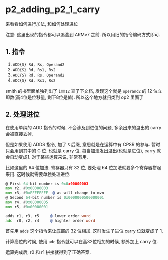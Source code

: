 # p2_adding_p2_1_carry

来看看如何进行加法, 和如何处理进位

注意: 这里出现的指令都可以追溯到 ARMv7 之前. 所以用旧的指令编码方式即可.

## 1. 指令

1. `ADD{S} Rd, Rs, Operand2`
3. `ADD{S} Rd, Rs1, Rs2`
4. `ADC{S} Rd, Rs, Operand2`
5. `ADC{S} Rd, Rs1, Rs2`

smith 的书里面单独列出了 `imm12`  查了下文档, 发现这个就是 `operand2` 的 12 位立即数(高4位是位移量, 剩下8位是值). 所以这个地方就归类到 op2 里面了

## 2. 处理进位

在使用单纯的 ADD 指令的时候, 不会涉及到进位的问题, 多余出来的溢出的 carry 会被直接丢掉. 

但是如果使用 ADDS 指令, 加了 `S` 后缀, 意思就是在运算中有 CPSR 的参与. 暂时只会用到其中的 C 位. 也就是 carry 位. 每当加法发出溢出(也就是进位), carry 就会自动变成1. 对于某些运算来说, 非常有用. 

比如这里的 64 位加法. 寄存器只有 32 位, 要处理 64 位加法就要多个寄存器拼起来用. 这时候就需要单独处理进位:

```asm
@ First 64-bit number is 0x0x00000003
mov r2, #0x00000003
mov r3, #0xFFFFFFFF  @ as will change to mvn
@ Second 64-bit number is 0x0000000500000001
mov r4, #0x00000005
mov r5, #0x00000001

adds r1, r3, r5     @ lower order word
adc  r0, r2, r4     @ highter order word
```

首先用 `adds` 这个指令来让底部的 32 位相加. 这时发生了进位 carry 位就变成了 1.

计算高位的时候, 使用 `adc` 指令就可以在高32位相加的时候, 额外加上 carry 位.

运算完成后, r0 和 r1 拼接就得到了正确答案.



